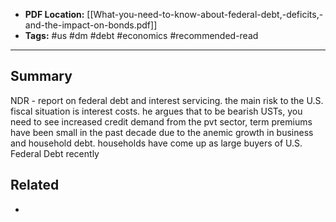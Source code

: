 
- **PDF Location:** [[What-you-need-to-know-about-federal-debt,-deficits,-and-the-impact-on-bonds.pdf]]
- **Tags:** #us #dm #debt #economics #recommended-read 

---
## Summary

NDR - report on federal debt and interest servicing. the main risk to the U.S. fiscal situation is interest costs. he argues that to be bearish USTs, you need to see increased credit demand from the pvt sector, term premiums have been small in the past decade due to the anemic growth in business and household debt. households have come up as large buyers of U.S. Federal Debt recently
## Related
- 



